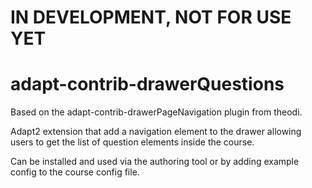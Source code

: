 # IN DEVELOPMENT, NOT FOR USE YET
# adapt-contrib-drawerQuestions

Based on the adapt-contrib-drawerPageNavigation plugin from theodi.

Adapt2 extension that add a navigation element to the drawer allowing users to get the list of question elements inside the course.

Can be installed and used via the authoring tool or by adding example config to the course config file. 
